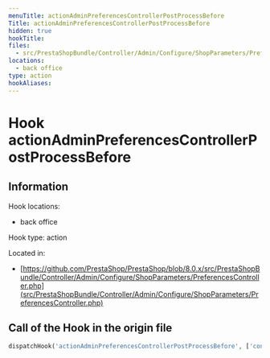 ```yaml
---
menuTitle: actionAdminPreferencesControllerPostProcessBefore
Title: actionAdminPreferencesControllerPostProcessBefore
hidden: true
hookTitle: 
files:
  - src/PrestaShopBundle/Controller/Admin/Configure/ShopParameters/PreferencesController.php
locations:
  - back office
type: action
hookAliases:
---
```


# Hook actionAdminPreferencesControllerPostProcessBefore

## Information

Hook locations: 
  - back office

Hook type: action

Located in: 
  - [https://github.com/PrestaShop/PrestaShop/blob/8.0.x/src/PrestaShopBundle/Controller/Admin/Configure/ShopParameters/PreferencesController.php](src/PrestaShopBundle/Controller/Admin/Configure/ShopParameters/PreferencesController.php)

## Call of the Hook in the origin file

```php
dispatchHook('actionAdminPreferencesControllerPostProcessBefore', ['controller' => $this])
```